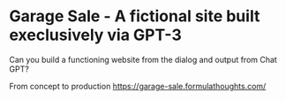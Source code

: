 # Garage Sale - A fictional site built execlusively via GPT-3

Can you build a functioning website from the dialog and output from Chat GPT?

From concept to production https://garage-sale.formulathoughts.com/
